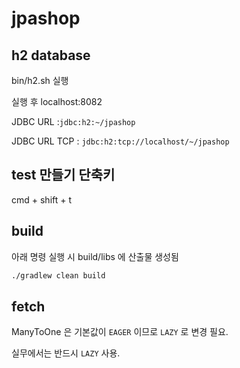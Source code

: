 # jpashop

## h2 database

bin/h2.sh 실행

실행 후 localhost:8082 

JDBC URL :`jdbc:h2:~/jpashop`

JDBC URL TCP : `jdbc:h2:tcp://localhost/~/jpashop`

## test 만들기 단축키
cmd + shift + t


## build

아래 명령 실행 시 build/libs 에 산출물 생성됨

```bash
./gradlew clean build
```

## fetch

ManyToOne 은 기본값이 `EAGER` 이므로 `LAZY` 로 변경 필요.

실무에서는 반드시 `LAZY` 사용. 


